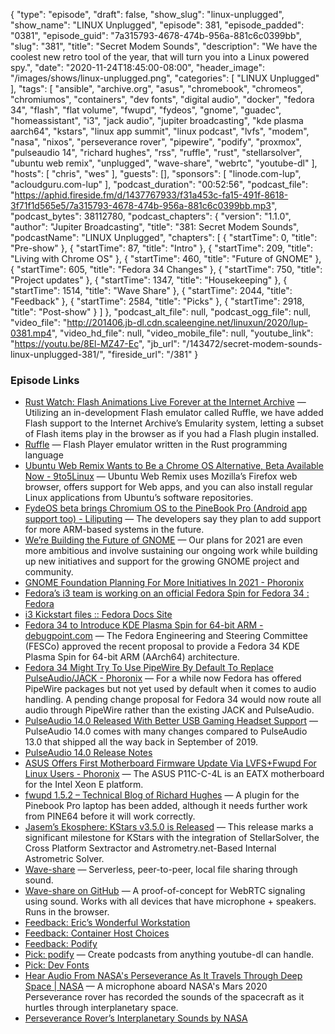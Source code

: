 {
  "type": "episode",
  "draft": false,
  "show_slug": "linux-unplugged",
  "show_name": "LINUX Unplugged",
  "episode": 381,
  "episode_padded": "0381",
  "episode_guid": "7a315793-4678-474b-956a-881c6c0399bb",
  "slug": "381",
  "title": "Secret Modem Sounds",
  "description": "We have the coolest new retro tool of the year, that will turn you into a Linux powered spy.",
  "date": "2020-11-24T18:45:00-08:00",
  "header_image": "/images/shows/linux-unplugged.png",
  "categories": [
    "LINUX Unplugged"
  ],
  "tags": [
    "ansible",
    "archive.org",
    "asus",
    "chromebook",
    "chromeos",
    "chromiumos",
    "containers",
    "dev fonts",
    "digital audio",
    "docker",
    "fedora 34",
    "flash",
    "flat volume",
    "fwupd",
    "fydeos",
    "gnome",
    "guadec",
    "homeassistant",
    "i3",
    "jack audio",
    "jupiter broadcasting",
    "kde plasma aarch64",
    "kstars",
    "linux app summit",
    "linux podcast",
    "lvfs",
    "modem",
    "nasa",
    "nixos",
    "perseverance rover",
    "pipewire",
    "podify",
    "proxmox",
    "pulseaudio 14",
    "richard hughes",
    "rss",
    "ruffle",
    "rust",
    "stellarsolver",
    "ubuntu web remix",
    "unplugged",
    "wave-share",
    "webrtc",
    "youtube-dl"
  ],
  "hosts": [
    "chris",
    "wes"
  ],
  "guests": [],
  "sponsors": [
    "linode.com-lup",
    "acloudguru.com-lup"
  ],
  "podcast_duration": "00:52:56",
  "podcast_file": "https://aphid.fireside.fm/d/1437767933/f31a453c-fa15-491f-8618-3f71f1d565e5/7a315793-4678-474b-956a-881c6c0399bb.mp3",
  "podcast_bytes": 38112780,
  "podcast_chapters": {
    "version": "1.1.0",
    "author": "Jupiter Broadcasting",
    "title": "381: Secret Modem Sounds",
    "podcastName": "LINUX Unplugged",
    "chapters": [
      {
        "startTime": 0,
        "title": "Pre-show"
      },
      {
        "startTime": 87,
        "title": "Intro"
      },
      {
        "startTime": 209,
        "title": "Living with Chrome OS"
      },
      {
        "startTime": 460,
        "title": "Future of GNOME"
      },
      {
        "startTime": 605,
        "title": "Fedora 34 Changes"
      },
      {
        "startTime": 750,
        "title": "Project updates"
      },
      {
        "startTime": 1347,
        "title": "Housekeeping"
      },
      {
        "startTime": 1514,
        "title": "Wave Share"
      },
      {
        "startTime": 2044,
        "title": "Feedback"
      },
      {
        "startTime": 2584,
        "title": "Picks"
      },
      {
        "startTime": 2918,
        "title": "Post-show"
      }
    ]
  },
  "podcast_alt_file": null,
  "podcast_ogg_file": null,
  "video_file": "http://201406.jb-dl.cdn.scaleengine.net/linuxun/2020/lup-0381.mp4",
  "video_hd_file": null,
  "video_mobile_file": null,
  "youtube_link": "https://youtu.be/8El-MZ47-Ec",
  "jb_url": "/143472/secret-modem-sounds-linux-unplugged-381/",
  "fireside_url": "/381"
}


### Episode Links

  * [Rust Watch: Flash Animations Live Forever at the Internet Archive](https://blog.archive.org/2020/11/19/flash-animations-live-forever-at-the-internet-archive/ "Rust Watch: Flash Animations Live Forever at the Internet Archive") — Utilizing an in-development Flash emulator called Ruffle, we have added Flash support to the Internet Archive’s Emularity system, letting a subset of Flash items play in the browser as if you had a Flash plugin installed.
  * [Ruffle](https://ruffle.rs/ "Ruffle") — Flash Player emulator written in the Rust programming language
  * [Ubuntu Web Remix Wants to Be a Chrome OS Alternative, Beta Available Now - 9to5Linux](https://9to5linux.com/ubuntu-web-remix-wants-to-be-a-chrome-os-alternative-beta-available-now "Ubuntu Web Remix Wants to Be a Chrome OS Alternative, Beta Available Now - 9to5Linux") — Ubuntu Web Remix uses Mozilla’s Firefox web browser, offers support for Web apps, and you can also install regular Linux applications from Ubuntu’s software repositories.
  * [FydeOS beta brings Chromium OS to the PineBook Pro (Android app support too) - Liliputing](https://liliputing.com/2020/11/fydeos-beta-brings-chromium-os-to-the-pinebook-pro-android-app-support-too.html "FydeOS beta brings Chromium OS to the PineBook Pro \(Android app support too\) - Liliputing") — The developers say they plan to add support for more ARM-based systems in the future.
  * [We’re Building the Future of GNOME](https://www.gnome.org/news/2020/11/were-building-the-future-of-gnome/ "We’re Building the Future of GNOME") — Our plans for 2021 are even more ambitious and involve sustaining our ongoing work while building up new initiatives and support for the growing GNOME project and community.
  * [GNOME Foundation Planning For More Initiatives In 2021 - Phoronix](https://www.phoronix.com/scan.php?page=news_item&px=GNOME-2021-Initiatives-Plan "GNOME Foundation Planning For More Initiatives In 2021 - Phoronix")
  * [Fedora’s i3 team is working on an official Fedora Spin for Fedora 34 : Fedora](https://www.reddit.com/r/Fedora/comments/jty8bc/fedoras_i3_team_is_working_on_an_official_fedora/ "Fedora’s i3 team is working on an official Fedora Spin for Fedora 34 : Fedora")
  * [i3 Kickstart files :: Fedora Docs Site](https://docs.fedoraproject.org/en-US/i3/kickstart/ "i3 Kickstart files :: Fedora Docs Site")
  * [Fedora 34 to Introduce KDE Plasma Spin for 64-bit ARM - debugpoint.com](https://www.debugpoint.com/2020/11/fedora-34-kde-plasma-arm-spin/ "Fedora 34 to Introduce KDE Plasma Spin for 64-bit ARM - debugpoint.com") — The Fedora Engineering and Steering Committee (FESCo) approved the recent proposal to provide a Fedora 34 KDE Plasma Spin for 64-bit ARM (AArch64) architecture.
  * [Fedora 34 Might Try To Use PipeWire By Default To Replace PulseAudio/JACK - Phoronix](https://www.phoronix.com/scan.php?page=news_item&px=Fedora-34-PipeWire-Plan "Fedora 34 Might Try To Use PipeWire By Default To Replace PulseAudio/JACK - Phoronix") — For a while now Fedora has offered PipeWire packages but not yet used by default when it comes to audio handling. A pending change proposal for Fedora 34 would now route all audio through PipeWire rather than the existing JACK and PulseAudio.
  * [PulseAudio 14.0 Released With Better USB Gaming Headset Support](https://www.phoronix.com/scan.php?page=news_item&px=PulseAudio-14-Released "PulseAudio 14.0 Released With Better USB Gaming Headset Support") — PulseAudio 14.0 comes with many changes compared to PulseAudio 13.0 that shipped all the way back in September of 2019.
  * [PulseAudio 14.0 Release Notes](https://www.freedesktop.org/wiki/Software/PulseAudio/Notes/14.0/ "PulseAudio 14.0 Release Notes")
  * [ASUS Offers First Motherboard Firmware Update Via LVFS+Fwupd For Linux Users - Phoronix](https://www.phoronix.com/scan.php?page=news_item&px=ASUS-LVFS-First-Motherboard "ASUS Offers First Motherboard Firmware Update Via LVFS+Fwupd For Linux Users - Phoronix") — The ASUS P11C-C-4L is an EATX motherboard for the Intel Xeon E platform.
  * [fwupd 1.5.2 – Technical Blog of Richard Hughes](https://blogs.gnome.org/hughsie/2020/11/23/fwupd-1-5-2/ "fwupd 1.5.2 – Technical Blog of Richard Hughes") — A plugin for the Pinebook Pro laptop has been added, although it needs further work from PINE64 before it will work correctly.
  * [Jasem’s Ekosphere: KStars v3.5.0 is Released](http://knro.blogspot.com/2020/11/kstars-v350-is-released.html "Jasem’s Ekosphere: KStars v3.5.0 is Released") — This release marks a significant milestone for KStars with the integration of StellarSolver, the Cross Platform Sextractor and Astrometry.net-Based Internal Astrometric Solver.
  * [Wave-share](https://ggerganov.github.io/wave-share "Wave-share") — Serverless, peer-to-peer, local file sharing through sound.
  * [Wave-share on GitHub](https://github.com/ggerganov/wave-share "Wave-share on GitHub") — A proof-of-concept for WebRTC signaling using sound. Works with all devices that have microphone + speakers. Runs in the browser.
  * [Feedback: Eric’s Wonderful Workstation](https://slexy.org/view/s2fJMCoFjN "Feedback: Eric’s Wonderful Workstation")
  * [Feedback: Container Host Choices](https://slexy.org/view/s2wMoTi5N4 "Feedback: Container Host Choices")
  * [Feedback: Podify](https://slexy.org/view/s209noYY5H "Feedback: Podify")
  * [Pick: podify](https://github.com/podify-org/podify "Pick: podify") — Create podcasts from anything youtube-dl can handle.
  * [Pick: Dev Fonts](https://devfonts.gafi.dev/ "Pick: Dev Fonts")
  * [Hear Audio From NASA's Perseverance As It Travels Through Deep Space | NASA](https://www.nasa.gov/feature/jpl/hear-audio-from-nasas-perseverance-as-it-travels-through-deep-space/ "Hear Audio From NASA's Perseverance As It Travels Through Deep Space | NASA") — A microphone aboard NASA's Mars 2020 Perseverance rover has recorded the sounds of the spacecraft as it hurtles through interplanetary space.
  * [Perseverance Rover’s Interplanetary Sounds by NASA](https://soundcloud.com/nasa/perseverance-rover-sounds "Perseverance Rover’s Interplanetary Sounds by NASA")


